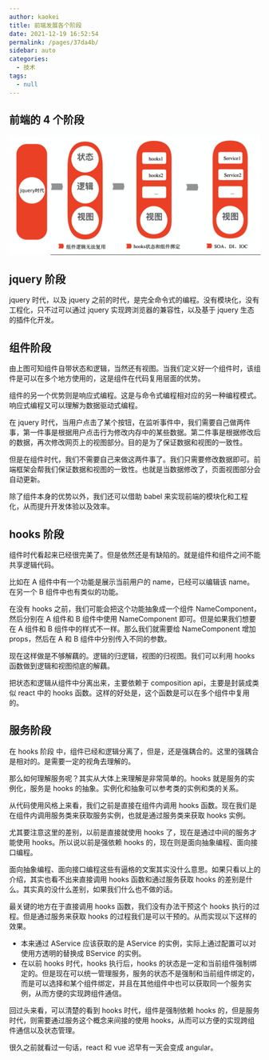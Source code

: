```yaml
---
author: kaokei
title: 前端发展各个阶段
date: 2021-12-19 16:52:54
permalink: /pages/37da4b/
sidebar: auto
categories: 
  - 技术
tags: 
  - null
---
```


## 前端的 4 个阶段

![前端的4个阶段](/assets/image/project/history.png)

## jquery 阶段

jquery 时代，以及 jquery 之前的时代，是完全命令式的编程。没有模块化，没有工程化，只不过可以通过 jquery 实现跨浏览器的兼容性，以及基于 jquery 生态的插件化开发。

## 组件阶段

由上图可知组件自带状态和逻辑，当然还有视图。当我们定义好一个组件时，该组件是可以在多个地方使用的，这是组件在代码复用层面的优势。

组件的另一个优势则是响应式编程。这是与命令式编程相对应的另一种编程模式。响应式编程又可以理解为数据驱动式编程。

在 jquery 时代，当用户点击了某个按钮，在监听事件中，我们需要自己做两件事，第一件事是根据用户点击行为修改内存中的某些数据。第二件事是根据修改后的数据，再次修改网页上的视图部分。目的是为了保证数据和视图的一致性。

但是在组件时代，我们不需要自己来做这两件事了。我们只需要修改数据即可。前端框架会帮我们保证数据和视图的一致性。也就是当数据修改了，页面视图部分会自动更新。

除了组件本身的优势以外，我们还可以借助 babel 来实现前端的模块化和工程化，从而提升开发体验以及效率。

## hooks 阶段

组件时代看起来已经很完美了。但是依然还是有缺陷的。就是组件和组件之间不能共享逻辑代码。

比如在 A 组件中有一个功能是展示当前用户的 name，已经可以编辑该 name。在另一个 B 组件中也有类似的功能。

在没有 hooks 之前，我们可能会把这个功能抽象成一个组件 NameComponent，然后分别在 A 组件和 B 组件中使用 NameComponent 即可。但是如果我们想要在 A 组件和 B 组件中的样式不一样。那么我们就需要给 NameComponent 增加 props，然后在 A 和 B 组件中分别传入不同的参数。

现在这样做是不够解藕的。逻辑的归逻辑，视图的归视图。我们可以利用 hooks 函数做到逻辑和视图彻底的解藕。

把状态和逻辑从组件中分离出来，主要依赖于 composition api，主要是封装成类似 react 中的 hooks 函数。这样的好处是，这个函数是可以在多个组件中复用的。

## 服务阶段

在 hooks 阶段 中，组件已经和逻辑分离了，但是，还是强耦合的。这里的强耦合是相对的。是需要一定的视角去理解的。

那么如何理解服务呢？其实从大体上来理解是非常简单的。hooks 就是服务的实例化，服务是 hooks 的抽象。实例化和抽象可以参考类的实例和类的关系。

从代码使用风格上来看，我们之前是直接在组件内调用 hooks 函数。现在我们是在组件内调用服务类来获取服务实例，也就是通过服务类来获取 hooks 实例。

尤其要注意这里的差别，以前是直接就使用 hooks 了，现在是通过中间的服务才能使用 hooks。所以说以前是强依赖 hooks 的，现在则是面向抽象编程、面向接口编程。

面向抽象编程、面向接口编程这些有逼格的文案其实没什么意思。如果只看以上的介绍，其实也看不出来直接调用 hooks 函数和通过服务获取 hooks 的差别是什么。其实真的没什么差别，如果我们什么也不做的话。

最关键的地方在于直接调用 hooks 函数，我们没有办法干预这个 hooks 执行的过程。但是通过服务来获取 hooks 的过程我们是可以干预的。从而实现以下这样的效果。

- 本来通过 AService 应该获取的是 AService 的实例，实际上通过配置可以对使用方透明的替换成 BService 的实例。
- 在以前 hooks 时代，hooks 执行后，hooks 的状态是一定和当前组件强制绑定的。但是现在可以统一管理服务，服务的状态不是强制和当前组件绑定的，而是可以选择和某个组件绑定，并且在其他组件中也可以获取同一个服务实例，从而方便的实现跨组件通信。

回过头来看，可以清楚的看到 hooks 时代，组件是强制依赖 hooks 的，但是服务时代，则需要通过服务这个概念来间接的使用 hooks，从而可以方便的实现跨组件通信以及状态管理。

很久之前就看过一句话，react 和 vue 迟早有一天会变成 angular。
